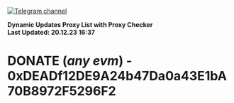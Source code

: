 [![Telegram channel](https://img.shields.io/endpoint?url=https://runkit.io/damiankrawczyk/telegram-badge/branches/master?url=https://t.me/n4z4v0d)](https://t.me/n4z4v0d) 

**Dynamic Updates Proxy List with Proxy Checker**  
**Last Updated: 20.12.23 16:37**

# DONATE (_any evm_) - 0xDEADf12DE9A24b47Da0a43E1bA70B8972F5296F2
